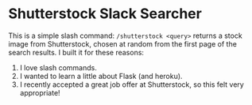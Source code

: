 # Shutterstock Slack Searcher

This is a simple slash command: `/shutterstock <query>` returns a stock image from Shutterstock, chosen at random from the first page of the search results. I built it for these reasons:

1. I love slash commands.
2. I wanted to learn a little about Flask (and heroku).
3. I recently accepted a great job offer at Shutterstock, so this felt very appropriate!